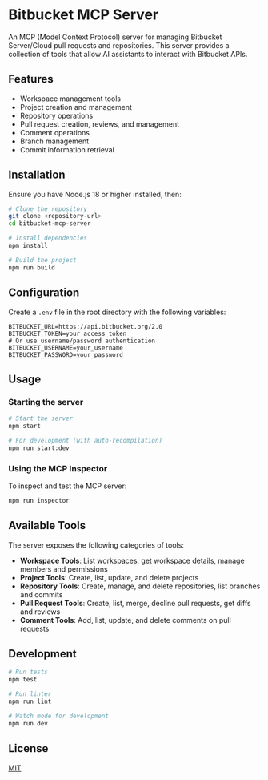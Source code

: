 # Bitbucket MCP Server

An MCP (Model Context Protocol) server for managing Bitbucket Server/Cloud pull requests and repositories. This server provides a collection of tools that allow AI assistants to interact with Bitbucket APIs.

## Features

- Workspace management tools
- Project creation and management
- Repository operations
- Pull request creation, reviews, and management
- Comment operations
- Branch management
- Commit information retrieval

## Installation

Ensure you have Node.js 18 or higher installed, then:

```bash
# Clone the repository
git clone <repository-url>
cd bitbucket-mcp-server

# Install dependencies
npm install

# Build the project
npm run build
```

## Configuration

Create a `.env` file in the root directory with the following variables:

```
BITBUCKET_URL=https://api.bitbucket.org/2.0
BITBUCKET_TOKEN=your_access_token
# Or use username/password authentication
BITBUCKET_USERNAME=your_username
BITBUCKET_PASSWORD=your_password
```

## Usage

### Starting the server

```bash
# Start the server
npm start

# For development (with auto-recompilation)
npm run start:dev
```

### Using the MCP Inspector

To inspect and test the MCP server:

```bash
npm run inspector
```

## Available Tools

The server exposes the following categories of tools:

- **Workspace Tools**: List workspaces, get workspace details, manage members and permissions
- **Project Tools**: Create, list, update, and delete projects
- **Repository Tools**: Create, manage, and delete repositories, list branches and commits
- **Pull Request Tools**: Create, list, merge, decline pull requests, get diffs and reviews
- **Comment Tools**: Add, list, update, and delete comments on pull requests

## Development

```bash
# Run tests
npm test

# Run linter
npm run lint

# Watch mode for development
npm run dev
```

## License

[MIT](LICENSE) 